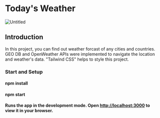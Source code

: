 # Today's Weather


![Untitled](https://user-images.githubusercontent.com/44949877/199717578-5fe2a63e-7b02-4660-9a05-a3b9ac82248a.png)

## Introduction

In this project, you can find out weather forcast of any cities and countries. GEO DB and OpenWeather APIs were implemented to navigate the location and weather's data. "Tailwind CSS" helps to style this project. 

### Start and Setup

#### npm install
#### npm start
#### Runs the app in the development mode. Open [http://localhost:3000](http://localhost:3000) to view it in your browser.

